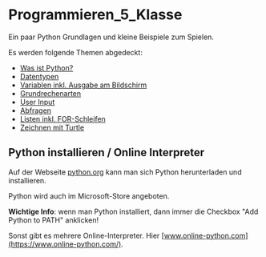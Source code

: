 # Programmieren_5_Klasse
Ein paar Python Grundlagen und kleine Beispiele zum Spielen.

Es werden folgende Themen abgedeckt:

* [Was ist Python?](was_ist_python.md)
* [Datentypen](datentypen.md)
* [Variablen inkl. Ausgabe am Bildschirm](variablen.md)
* [Grundrechenarten](grundrechenarten.md)
* [User Input](user_input.md)
* [Abfragen](abfragen.md)
* [Listen inkl. FOR-Schleifen](listen.md)
* [Zeichnen mit Turtle](turtle.md)

## Python installieren / Online Interpreter
Auf der Webseite [python.org](https://python.org) kann man sich Python herunterladen und installieren.

Python wird auch im Microsoft-Store angeboten.

**Wichtige Info**: wenn man Python installiert, dann immer die Checkbox "Add Python to PATH" anklicken!

Sonst gibt es mehrere Online-Interpreter. Hier [www.online-python.com](https://www.online-python.com/).

